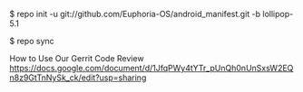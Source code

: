 $ repo init -u git://github.com/Euphoria-OS/android_manifest.git -b lollipop-5.1

$ repo sync

How to Use Our Gerrit Code Review
https://docs.google.com/document/d/1JfqPWy4tYTr_pUnQh0nUnSxsW2EQn8z9GtTnNySk_ck/edit?usp=sharing
